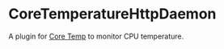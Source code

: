 # CoreTemperatureHttpDaemon

A plugin for [Core Temp](https://www.alcpu.com/CoreTemp/) to monitor CPU temperature.

